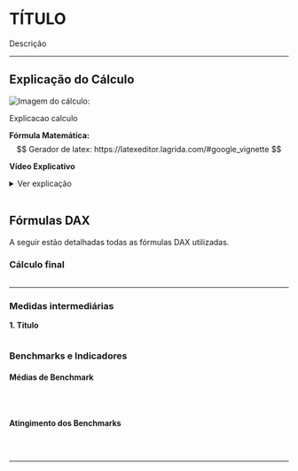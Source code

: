 # **TÍTULO**  
Descrição

---

## **Explicação do Cálculo**  
![Imagem do cálculo: ](link_img)

Explicacao calculo 

**Fórmula Matemática:**  
$$
Gerador de latex: https://latexeditor.lagrida.com/#google_vignette
$$



**Vídeo Explicativo**

<details>
  <summary>Ver explicação</summary>
  
PEGAR_FRAME_YOUTUBE
</details>
</br>


## **Fórmulas DAX**
A seguir estão detalhadas todas as fórmulas DAX utilizadas.


### **Cálculo final**  
```dax

```

---
### **Medidas intermediárias**  
**1. Titulo**  

```dax

```

### **Benchmarks e Indicadores**  

#### **Médias de Benchmark**
```dax

```

```dax
```

```dax

```

#### **Atingimento dos Benchmarks**
```dax

```

```dax

```

```dax

```

---  
